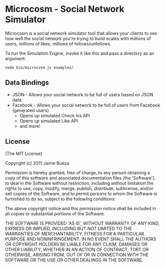 # Microcosm - Social Network Simulator

Microcosm is a social network simulator tool that allows your clients to see how well the social network you're trying to build scales with millions of users, millions of likes, millions of follows/unfollows.

To run the Simulation Engine, invoke it like this and pass a directory as an argument:

<pre><code>node bin/microcosm.js examples/</code></pre>

## Data Bindings

* JSON - Allows your social network to be full of users based on JSON data
* Facebook - Allows your social network to be full of users from Facebook (generated users)
  * Opens up simulated Check Ins API
  * Opens up simulated Like API
  * and more!
  

## License 

(The MIT License)

Copyright (c) 2011 Jaime Bueza

Permission is hereby granted, free of charge, to any person obtaining
a copy of this software and associated documentation files (the
'Software'), to deal in the Software without restriction, including
without limitation the rights to use, copy, modify, merge, publish,
distribute, sublicense, and/or sell copies of the Software, and to
permit persons to whom the Software is furnished to do so, subject to
the following conditions:

The above copyright notice and this permission notice shall be
included in all copies or substantial portions of the Software.

THE SOFTWARE IS PROVIDED 'AS IS', WITHOUT WARRANTY OF ANY KIND,
EXPRESS OR IMPLIED, INCLUDING BUT NOT LIMITED TO THE WARRANTIES OF
MERCHANTABILITY, FITNESS FOR A PARTICULAR PURPOSE AND NONINFRINGEMENT.
IN NO EVENT SHALL THE AUTHORS OR COPYRIGHT HOLDERS BE LIABLE FOR ANY
CLAIM, DAMAGES OR OTHER LIABILITY, WHETHER IN AN ACTION OF CONTRACT,
TORT OR OTHERWISE, ARISING FROM, OUT OF OR IN CONNECTION WITH THE
SOFTWARE OR THE USE OR OTHER DEALINGS IN THE SOFTWARE.
